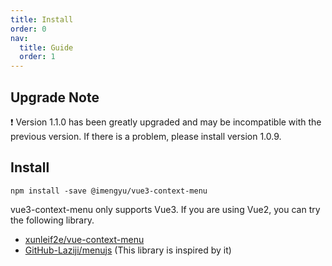 ```yaml
---
title: Install
order: 0
nav:
  title: Guide
  order: 1
---
```


## Upgrade Note

❗ Version 1.1.0 has been greatly upgraded and may be incompatible with the previous version. If there is a problem, please install version 1.0.9.

## Install

```shell
npm install -save @imengyu/vue3-context-menu
```

vue3-context-menu only supports Vue3. If you are using Vue2, you can try the following library.

* [xunleif2e/vue-context-menu](https://github.com/xunleif2e/vue-context-menu)
* [GitHub-Laziji/menujs](https://github.com/GitHub-Laziji/menujs) (This library is inspired by it)
